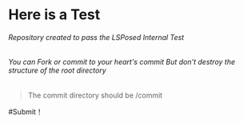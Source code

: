 # Here is a Test
###### Repository created to pass the LSPosed Internal Test
###### You can Fork or commit to your heart's commit But don't destroy the structure of the root directory
> The commit directory should be /commit

#Submit！
